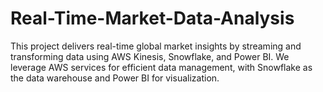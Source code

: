 # Real-Time-Market-Data-Analysis
This project delivers real-time global market insights by streaming and transforming data using AWS Kinesis, Snowflake, and Power BI. We leverage AWS services for efficient data management, with Snowflake as the data warehouse and Power BI for visualization.
